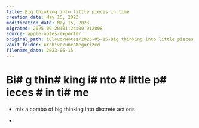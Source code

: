```yaml
---
title: Big thinking into little pieces in time
creation_date: May 15, 2023
modification_date: May 15, 2023
migrated: 2025-09-20T01:24:09.912808
source: apple-notes-exporter
original_path: iCloud/Notes/2023-05-15-Big thinking into little pieces in time.md
vault_folder: Archive/uncategorized
filename_date: 2023-05-15
---
```



# Bi# g thin# king i# nto # little p# ieces # in ti# me 

- mix a combo of big thinking into discrete actions 

- 

